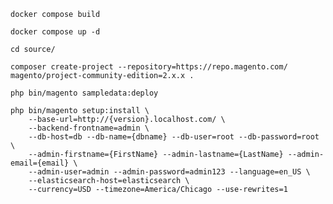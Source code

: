 
	docker compose build

	docker compose up -d

	cd source/

	composer create-project --repository=https://repo.magento.com/ magento/project-community-edition=2.x.x .

	php bin/magento sampledata:deploy

	php bin/magento setup:install \
		--base-url=http://{version}.localhost.com/ \
		--backend-frontname=admin \
		--db-host=db --db-name={dbname} --db-user=root --db-password=root \
		--admin-firstname={FirstName} --admin-lastname={LastName} --admin-email={email} \
		--admin-user=admin --admin-password=admin123 --language=en_US \
		--elasticsearch-host=elasticsearch \
		--currency=USD --timezone=America/Chicago --use-rewrites=1